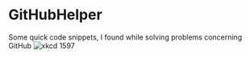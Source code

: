 # GitHubHelper

Some quick code snippets, I found while solving problems concerning GitHub
![xkcd 1597](https://imgs.xkcd.com/comics/git.png)